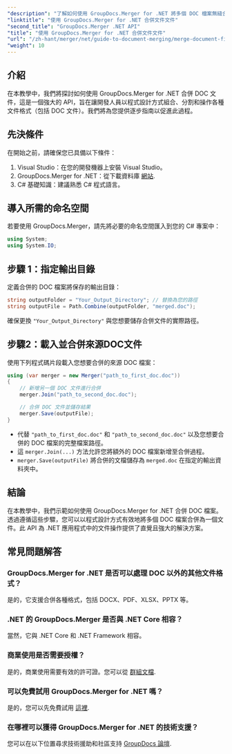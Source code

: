 ```yaml
---
"description": "了解如何使用 GroupDocs.Merger for .NET 將多個 DOC 檔案無縫合併為一個文件。本綜合教程提供了清晰的、循序漸進的方法，涵蓋了先決條件、程式碼片段和常見問題。"
"linktitle": "使用 GroupDocs.Merger for .NET 合併文件文件"
"second_title": "GroupDocs.Merger .NET API"
"title": "使用 GroupDocs.Merger for .NET 合併文件文件"
"url": "/zh-hant/merger/net/guide-to-document-merging/merge-document-files/"
"weight": 10
---
```


## 介紹

在本教學中，我們將探討如何使用 GroupDocs.Merger for .NET 合併 DOC 文件，這是一個強大的 API，旨在讓開發人員以程式設計方式組合、分割和操作各種文件格式（包括 DOC 文件）。我們將為您提供逐步指南以促進此過程。

## 先決條件

在開始之前，請確保您已具備以下條件：

1. Visual Studio：在您的開發機器上安裝 Visual Studio。
2. GroupDocs.Merger for .NET：從下載資料庫 [網站](https://releases。groupdocs.com/merger/net/).
3. C# 基礎知識：建議熟悉 C# 程式語言。

## 導入所需的命名空間

若要使用 GroupDocs.Merger，請先將必要的命名空間匯入到您的 C# 專案中：

```csharp
using System;
using System.IO;
```

## 步驟 1：指定輸出目錄

定義合併的 DOC 檔案將保存的輸出目錄：

```csharp
string outputFolder = "Your_Output_Directory"; // 替換為您的路徑
string outputFile = Path.Combine(outputFolder, "merged.doc");
```

確保更換 `"Your_Output_Directory"` 與您想要儲存合併文件的實際路徑。

## 步驟2：載入並合併來源DOC文件

使用下列程式碼片段載入您想要合併的來源 DOC 檔案：

```csharp
using (var merger = new Merger("path_to_first_doc.doc"))
{
    // 新增另一個 DOC 文件進行合併
    merger.Join("path_to_second_doc.doc");

    // 合併 DOC 文件並儲存結果
    merger.Save(outputFile);
}
```


- 代替 `"path_to_first_doc.doc"` 和 `"path_to_second_doc.doc"` 以及您想要合併的 DOC 檔案的完整檔案路徑。
- 這 `merger.Join(...)` 方法允許您將額外的 DOC 檔案新增至合併過程。
- `merger.Save(outputFile)` 將合併的文檔儲存為 `merged.doc` 在指定的輸出資料夾中。

## 結論

在本教學中，我們示範如何使用 GroupDocs.Merger for .NET 合併 DOC 檔案。透過遵循這些步驟，您可以以程式設計方式有效地將多個 DOC 檔案合併為一個文件。此 API 為 .NET 應用程式中的文件操作提供了直覺且強大的解決方案。

## 常見問題解答

### GroupDocs.Merger for .NET 是否可以處理 DOC 以外的其他文件格式？

是的，它支援合併各種格式，包括 DOCX、PDF、XLSX、PPTX 等。

### .NET 的 GroupDocs.Merger 是否與 .NET Core 相容？

當然，它與 .NET Core 和 .NET Framework 相容。

### 商業使用是否需要授權？

是的，商業使用需要有效的許可證。您可以從 [群組文檔](https://purchase。groupdocs.com/buy).

### 可以免費試用 GroupDocs.Merger for .NET 嗎？

是的，您可以先免費試用 [這裡](https://releases。groupdocs.com/).

### 在哪裡可以獲得 GroupDocs.Merger for .NET 的技術支援？

您可以在以下位置尋求技術援助和社區支持 [GroupDocs 論壇](https://forum。groupdocs.com/c/merger/32).